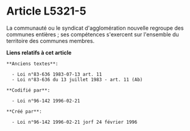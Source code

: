 # Article L5321-5

La communauté ou le syndicat d'agglomération nouvelle regroupe des communes entières ; ses compétences s'exercent sur
l'ensemble du territoire des communes membres.

**Liens relatifs à cet article**

	**Anciens textes**:

	  - Loi n°83-636 1983-07-13 art. 11
	  - Loi n°83-636 du 13 juillet 1983 - art. 11 (Ab)

	**Codifié par**:

	  - Loi n°96-142 1996-02-21

	**Créé par**:

	  - Loi n°96-142 1996-02-21 jorf 24 février 1996
